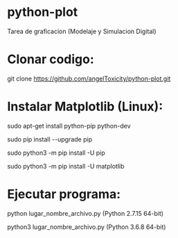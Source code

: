 # python-plot
Tarea de graficacion (Modelaje y Simulacion Digital)

# Clonar codigo:

git clone https://github.com/angelToxicity/python-plot.git

# Instalar Matplotlib (Linux):

sudo apt-get install python-pip python-dev

sudo pip install --upgrade pip

sudo python3 -m pip install -U pip

sudo python3 -m pip install -U matplotlib

# Ejecutar programa:

python lugar_nombre_archivo.py (Python 2.7.15 64-bit)

python3 lugar_nombre_archivo.py (Python 3.6.8 64-bit)
